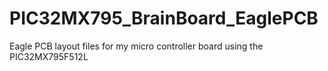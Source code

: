 # PIC32MX795_BrainBoard_EaglePCB
Eagle PCB layout files for my micro controller board using the PIC32MX795F512L
